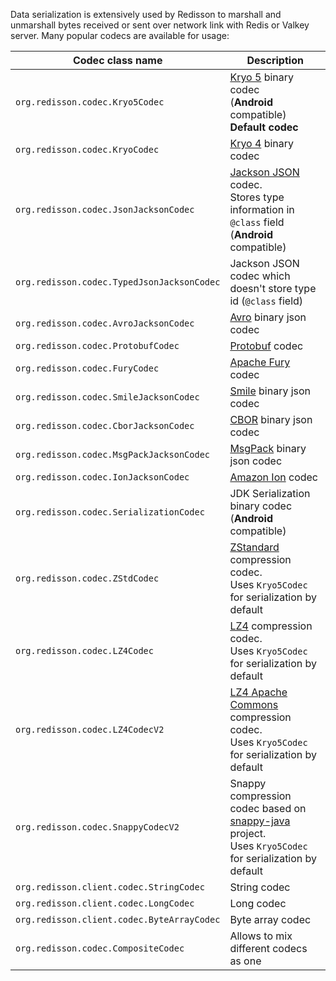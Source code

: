Data serialization is extensively used by Redisson to marshall and unmarshall bytes received or sent over network link with Redis or Valkey server. Many popular codecs are available for usage:  

Codec class name| Description
--- | ---
`org.redisson.codec.Kryo5Codec`| [Kryo 5](https://github.com/EsotericSoftware/kryo) binary codec<br/>(**Android** compatible)  __Default codec__  
`org.redisson.codec.KryoCodec`| [Kryo 4](https://github.com/EsotericSoftware/kryo) binary codec
`org.redisson.codec.JsonJacksonCodec`| [Jackson JSON](https://github.com/FasterXML/jackson) codec.<br/>Stores type information in `@class` field<br/>(**Android** compatible)  
`org.redisson.codec.TypedJsonJacksonCodec`| Jackson JSON codec which doesn't store type id (`@class` field)
`org.redisson.codec.AvroJacksonCodec`| [Avro](http://avro.apache.org/) binary json codec  
`org.redisson.codec.ProtobufCodec`| [Protobuf](https://github.com/protocolbuffers/protobuf) codec  
`org.redisson.codec.FuryCodec`| [Apache Fury](https://github.com/apache/fury) codec  
`org.redisson.codec.SmileJacksonCodec`| [Smile](http://wiki.fasterxml.com/SmileFormatSpec) binary json codec  
`org.redisson.codec.CborJacksonCodec`| [CBOR](http://cbor.io/) binary json codec  
`org.redisson.codec.MsgPackJacksonCodec`| [MsgPack](http://msgpack.org/) binary json codec  
`org.redisson.codec.IonJacksonCodec`| [Amazon Ion](https://amzn.github.io/ion-docs/) codec  
`org.redisson.codec.SerializationCodec`| JDK Serialization binary codec<br/>(**Android** compatible)
`org.redisson.codec.ZStdCodec`| [ZStandard](https://github.com/luben/zstd-jni) compression codec.<br/> Uses `Kryo5Codec` for serialization by default  
`org.redisson.codec.LZ4Codec`| [LZ4](https://github.com/jpountz/lz4-java) compression codec.<br/> Uses `Kryo5Codec` for serialization by default  
`org.redisson.codec.LZ4CodecV2`| [LZ4 Apache Commons](https://github.com/apache/commons-compress) compression codec.<br/> Uses `Kryo5Codec` for serialization by default  
`org.redisson.codec.SnappyCodecV2` | Snappy compression codec based on [snappy-java](https://github.com/xerial/snappy-java) project.<br/> Uses `Kryo5Codec` for serialization by default  
`org.redisson.client.codec.StringCodec`| String codec  
`org.redisson.client.codec.LongCodec`| Long codec  
`org.redisson.client.codec.ByteArrayCodec` | Byte array codec
`org.redisson.codec.CompositeCodec` | Allows to mix different codecs as one